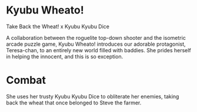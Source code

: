 # Kyubu Wheato!
Take Back the Wheat! x Kyubu Kyubu Dice

A collaboration between the roguelite top-down shooter and the isometric arcade puzzle game, Kyubu Wheato! introduces our adorable protagonist, Teresa-chan, to an entirely new world filled with baddies. She prides herself in helping the innocent, and this is so exception. 

# Combat
She uses her trusty Kyubu Kyubu Dice to obliterate her enemies, taking back the wheat that once belonged to Steve the farmer. 
